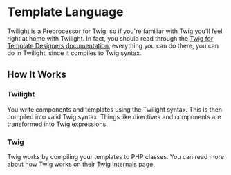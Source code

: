 # Template Language

Twilight is a Preprocessor for Twig, so if you're familiar with Twig you'll feel right at home with Twilight. In fact, you should read through the <a href="https://twig.symfony.com/doc/3.x/templates.html">Twig for Template Designers documentation</a>, everything you can do there, you can do in Twilight, since it compiles to Twig syntax.

## How It Works

### Twilight

You write components and templates using the Twilight syntax. This is then compiled into valid Twig syntax. Things like directives and components are transformed into Twig expressions.

### Twig

Twig works by compiling your templates to PHP classes. You can read more about how Twig works on their <a href="https://twig.symfony.com/doc/3.x/internals.html">Twig Internals</a> page.